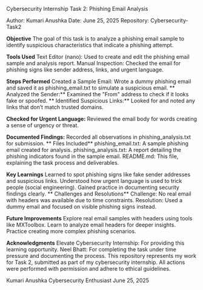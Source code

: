Cybersecurity Internship Task 2: Phishing Email Analysis


Author: Kumari Anushka
Date: June 25, 2025
Repository: Cybersecurity-Task2

**Objective**
The goal of this task is to analyze a phishing email sample to identify suspicious characteristics that indicate a phishing attempt.

**Tools Used**
Text Editor (nano): Used to create and edit the phishing email sample and analysis report.
Manual Inspection: Checked the email for phishing signs like sender address, links, and urgent language.

**Steps Performed**
Created a Sample Email:
Wrote a dummy phishing email and saved it as phishing_email.txt to simulate a suspicious email.
**
Analyzed the Sender:**
Examined the "From" address to check if it looks fake or spoofed.
**
Identified Suspicious Links:**
Looked for and noted any links that don’t match trusted domains.

**Checked for Urgent Language:**
Reviewed the email body for words creating a sense of urgency or threat.

**Documented Findings:**
Recorded all observations in phishing_analysis.txt for submission.
**
Files Included**
phishing_email.txt: A sample phishing email created for analysis.
phishing_analysis.txt: A report detailing the phishing indicators found in the sample email.
README.md: This file, explaining the task process and deliverables.

**Key Learnings**
Learned to spot phishing signs like fake sender addresses and suspicious links.
Understood how urgent language is used to trick people (social engineering).
Gained practice in documenting security findings clearly.
**
Challenges and Resolutions**
Challenge: No real email with headers was available due to time constraints.
Resolution: Used a dummy email and focused on visible phishing signs instead.

**Future Improvements**
Explore real email samples with headers using tools like MXToolbox.
Learn to analyze email headers for deeper insights.
Practice creating more complex phishing scenarios.

**Acknowledgments**
Elevate Cybersecurity Internship: For providing this learning opportunity.
Neel Bhatt: For completing the task under time pressure and documenting the process.
This repository represents my work for Task 2, submitted as part of my cybersecurity internship. All actions were performed with permission and adhere to ethical guidelines.

Kumari Anushka
Cybersecurity Enthusiast
June 25, 2025
